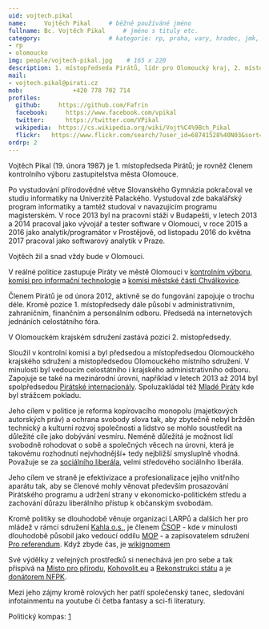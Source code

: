 ```yaml
---
uid: vojtech.pikal
name:     Vojtěch Pikal  	# běžně používáné jméno
fullname: Bc. Vojtěch Pikal  	# jméno s tituly etc.
category:                	# kategorie: rp, praha, vary, hradec, jmk, senat
- rp
- olomoucko
img: people/vojtech-pikal.jpg    # 165 x 220
description: 1. místopředseda Pirátů, lídr pro Olomoucký kraj, 2. místopředseda Olomouckého kraje	# kratký popis, max 160 znaků
mail:
- vojtech.pikal@pirati.cz
mob:			  +420 778 702 714
profiles:
  github:     https://github.com/Fafrin
  facebook: 	https://www.facebook.com/vpikal
  twitter: 		https://twitter.com/VPikal
  wikipedia:  https://cs.wikipedia.org/wiki/Vojt%C4%9Bch_Pikal
  flickr:	https://www.flickr.com/search/?user_id=68741528%40N03&sort=date-taken-desc&view_all=1&text=vojt%C4%9Bch%20pikal
ordrp: 2
---
```


Vojtěch Pikal (19. února 1987) je 1. místopředseda Pirátů; je rovněž členem kontrolního výboru zastupitelstva města Olomouce. 

Po vystudování přírodovědné větve Slovanského Gymnázia pokračoval ve studiu informatiky na Univerzitě Palackého. Vystudoval zde bakalářský program informatiky a tamtéž studoval v navazujícím programu magisterském.
V roce 2013 byl na pracovní stáži v Budapešti, v letech 2013 a 2014 pracoval jako vývojář a tester software v Olomouci, v roce 2015 a 2016 jako analytik/programátor v Prostějově, od listopadu 2016 do května 2017 pracoval jako softwarový analytik v Praze.

Vojtěch žil a snad vždy bude v Olomouci.

V reálné politice zastupuje Piráty ve městě Olomouci v [kontrolním výboru](http://www.olomouc.eu/samosprava/zastupitelstvo-mesta/vybory-zastupitelstva-mesta-olomouce), [komisi pro informační technologie](http://www.olomouc.eu/samosprava/odborne-komise-rady-mesta/komise-pro-informacni-technologie) a [komisi městské části Chválkovice](http://www.olomouc.eu/samosprava/komise-mestskych-casti/chvalkovice).

Členem Pirátů je od února 2012, aktivně se do fungování zapojuje o trochu déle.
Kromě pozice 1. místopředsedy dále působí v administrativním, zahraničním, finančním a personálním odboru.
Předsedá na internetových jednáních celostátního fóra.

V Olomouckém krajském sdružení zastává pozici 2. místopředsedy.

Sloužil v kontrolní komisi a byl předsedou a místopředsedou Olomouckého krajského sdružení a místopředsedou Olomouckého místního sdružení. V minulosti byl vedoucím celostátního i krajského administrativního odboru.
Zapojuje se také na mezinárodní úrovni, například v letech 2013 až 2014 byl spolpředsedou [Pirátské internacionály](https://pp-international.net/).
Spoluzakládal též [Mladé Piráty](https://wiki.pirati.cz/mladi/start) kde byl strážcem pokladu.

Jeho cílem v politice je reforma kopírovacího monopolu (majetkových autorských práv) a ochrana svobody slova tak, aby zbytečně nebyl bržděn technický a kulturní rozvoj společnosti a lidstvo se mohlo soustředit na důležité cíle jako dobývání vesmíru. Neméně důležitá je možnost lidí svobodně rohodovat o sobě a společných věcech na úrovni, která je takovému rozhodnutí nejvhodnější+ tedy nejbližší smysluplně vhodná. Považuje se za [sociálního liberála](https://en.wikipedia.org/wiki/Social_liberalism), velmi středového sociálního liberála.

Jeho cílem ve straně je efektivizace a profesionalizace jejího vnitřního aparátu tak, aby se členové mohly věnovat především prosazování Pirátského programu a udržení strany v ekonomicko-politickém středu a zachování důrazu liberálního přístup k občanským svobodám.

Kromě politiky se dlouhodobě věnuje organizaci LARPů a dalších her pro mládež v rámci sdružení [Kahla o.s.](http://www.kahla.cz/), je členem [ČSOP](http://www.csop.cz/) - kde v minulosti dlouhodobě působil jako vedoucí oddílu [MOP](http://www.emop.cz/) - a zapisovatelem sdružení [Pro referendum](https://www.facebook.com/PROREFERENDUM/). Když zbyde čas, je [wikignomem](https://cs.wikipedia.org/wiki/Wikipedista:Fafrin)

Své výdělky z veřejných prostředků si nenechává jen pro sebe a tak přispívá na [Místo pro přírodu](http://www.mistoproprirodu.cz/), [Kohovolit.eu](http://kohovolit.eu/) a [Rekonstrukci státu](http://www.rekonstrukcestatu.cz/cs) a je [donátorem NFPK](http://www.nfpk.cz/cz/donatori-12).

Mezi jeho zájmy kromě rolových her patří společenský tanec, sledování infotainmentu na youtube či četba fantasy a sci-fi literatury.

Politický kompas: [1](https://interaktivni.rozhlas.cz/data/polkviz/results.html?e=54.3&d=57.4&g=71.9&s=71.9)
